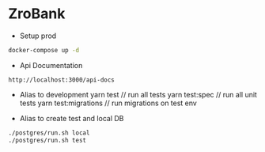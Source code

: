 # ZroBank

- Setup prod

```bash
docker-compose up -d
```

- Api Documentation

```
http://localhost:3000/api-docs
```

- Alias to development
  yarn test // run all tests
  yarn test:spec // run all unit tests
  yarn test:migrations // run migrations on test env

- Alias to create test and local DB

```bash
./postgres/run.sh local
./postgres/run.sh test
```
